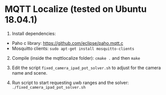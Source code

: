# MQTT Localize (tested on Ubuntu 18.04.1)

1. Install dependencies:
  * Paho c library: https://github.com/eclipse/paho.mqtt.c
  * Mosquitto clients: ```sudo apt-get install mosquitto-clients```
  
2. Compile (inside the mqttlocalize folder): ```cmake .``` and then ```make```

3. Edit the script ```fixed_camera_ipad_pot_solver.sh``` to adjust for the camera name and scene.

4. Run script to start requesting uwb ranges and the solver: ```./fixed_camera_ipad_pot_solver.sh```

